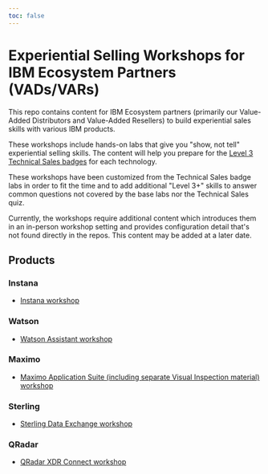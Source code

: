```yaml
---
toc: false
---
```


# Experiential Selling Workshops for IBM Ecosystem Partners (VADs/VARs)

This repo contains content for IBM Ecosystem partners (primarily our Value-Added Distributors and Value-Added Resellers) to build experiential sales skills with various IBM products.

These workshops include hands-on labs that give you "show, not tell" experiential selling skills. The content will help you prepare for the [Level 3 Technical Sales badges](https://ibm.seismic.com/Link/Content/DCGX2M377qBM38TMpQ7DB3WVmQg8) for each technology.

These workshops have been customized from the Technical Sales badge labs in order to fit the time and to add additional "Level 3+" skills to answer common questions not covered by the base labs nor the Technical Sales quiz.

Currently, the workshops require additional content which introduces them in an in-person workshop setting and provides configuration detail that's not found directly in the repos. This content may be added at a later date.

<QuizAlert text="Pay special attention to information enclosed in notes like this because they will be important for the L3 quiz" />

## Products

### Instana

- [Instana workshop](/instana/)

### Watson

- [Watson Assistant workshop](/watson)

### Maximo

- [Maximo Application Suite (including separate Visual Inspection material) workshop](/maximo)

### Sterling

- [Sterling Data Exchange workshop](/sterling)

### QRadar

- [QRadar XDR Connect workshop](/qradar)

